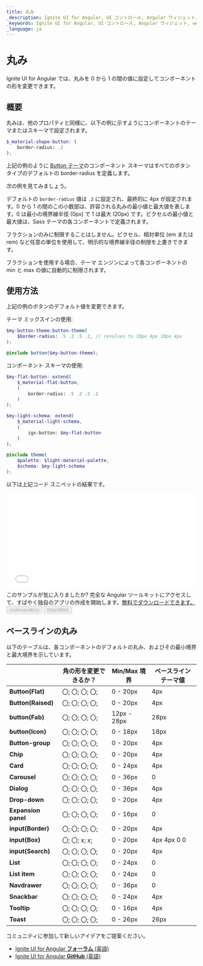```yaml
---
title: 丸み
_description: Ignite UI for Angular, UI コントロール, Angular ウィジェット, web ウィジェット, UI ウィジェット, Angular, ネイティブ Angular コンポーネント スイート, ネイティブ Angular コントロール, ネイティブ Angular コンポーネント ライブラリ
_keywords: Ignite UI for Angular, UI コントロール, Angular ウィジェット, web ウィジェット, UI ウィジェット, Angular, ネイティブ Angular コンポーネント スイート, ネイティブ Angular コントロール, ネイティブ Angular コンポーネント ライブラリ 
_language: ja
---
```


# 丸み
<p class="highlight">Ignite UI for Angular では、丸みを 0 から 1 の間の値に設定してコンポーネントの形を変更できます。</p>
<div class="divider"></div>

## 概要
丸みは、他のプロパティと同様に、以下の例に示すようにコンポーネントのテーマまたはスキーマで設定されます。

```scss
$_material-shape-button: (
    border-radius: .2
);
```

上記の例のように [Button テーマ]({environment:sassApiUrl}/index.html#function-button-theme)のコンポーネント スキーマはすべてのボタン タイプのデフォルトの border-radius を定義します。

次の例を見てみましょう。 

デフォルトの `border-radius` 値は `.2` に設定され、最終的に 4px が設定されます。0 から 1 の間のこの小数部は、許容される丸みの最小値と最大値を表します。0 は最小の境界線半径 (0px) で 1 は最大 (20px) です。ピクセルの最小値と最大値は、Sass テーマの各コンポーネントで定義されます。

フラクションのみに制限することはしません。ピクセル、相対単位 (em または rem) など任意の単位を使用して、明示的な境界線半径の制限を上書きできます。

フラクションを使用する場合、テーマ エンジンによって各コンポーネントの min と max の値に自動的に制限されます。

## 使用方法 
上記の例のボタンのデフォルト値を変更できます。

テーマ ミックスインの使用:
```scss
$my-button-theme:button-theme(
    $border-radius: .5 .2 .5 .2, // resolves to 10px 4px 10px 4px
);

@include button($my-button-theme);
```

コンポーネント スキーマの使用:
```scss
$my-flat-button: extend(
    $_material-flat-button,
    (
        border-radius: .5 .2 .5 .2
    )
);

$my-light-schema: extend(
    $_material-light-schema, 
    (
        igx-button: $my-flat-button
    )
);

@include theme(
    $palette: $light-material-palette,
    $schema: $my-light-schema
);
```

以下は上記コード スニペットの結果です。

<div class="sample-container loading" style="height: 250px">
    <iframe id="buttons-roundness-sample-iframe" frameborder="0" seamless="" width="100%" height="100%" src="{environment:demosBaseUrl}/data-entries/buttons-roundness-sample" onload="onSampleIframeContentLoaded(this);"></iframe>
</div>
<p style="margin: 0;padding-top: 0.5rem">このサンプルが気に入りましたか? 完全な Angular ツールキットにアクセスして、すばやく独自のアプリの作成を開始します。<a class="no-external-icon mchNoDecorate trackCTA" target="_blank" href="https://jp.infragistics.com/products/ignite-ui-angular/download" data-xd-ga-action="Download" data-xd-ga-label="Ignite UI for Angular">無料でダウンロードできます。</a></p>
<div>
<button data-localize="codesandbox" disabled class="codesandbox-btn" data-iframe-id="buttons-roundness-sample-iframe" data-demos-base-url="{environment:demosBaseUrl}">codesandbox</button>
<button data-localize="stackblitz" disabled class="stackblitz-btn" data-iframe-id="buttons-roundness-sample-iframe" data-demos-base-url="{environment:demosBaseUrl}">StackBlitz</button>
</div>
<div class="divider--half"></div>

## ベースラインの丸み
以下のテーブルは、各コンポーネントのデフォルトの丸み、およびその最小境界と最大境界を示しています。

|                     | **角の形を変更できるか？** | **Min/Max 境界** | **ベースライン テーマ値** |
|---------------------|----------------------------|------------------------|---------------------------|
| **Button(Flat)**    | 〇; 〇; 〇; 〇;        | 0 - 20px               | 4px                       |
| **Button(Raised)**  | 〇; 〇; 〇; 〇;        | 0 - 20px               | 4px                       |
| **button(Fab)**     | 〇; 〇; 〇; 〇;        | 12px - 28px            | 28px                      |
| **button(Icon)**    | 〇; 〇; 〇; 〇;        | 0 - 18px               | 18px                      |
| **Button-group**    | 〇; 〇; 〇; 〇;        | 0 - 20px               | 4px                       |
| **Chip**            | 〇; 〇; 〇; 〇;        | 0 - 20px               | 4px                       |
| **Card**            | 〇; 〇; 〇; 〇;        | 0 - 24px               | 4px                       |
| **Carousel**        | 〇; 〇; 〇; 〇;        | 0 - 36px               | 0                         |
| **Dialog**          | 〇; 〇; 〇; 〇;        | 0 - 36px               | 4px                       |
| **Drop-down**       | 〇; 〇; 〇; 〇;        | 0 - 20px               | 4px                       |
| **Expansion panel** | 〇; 〇; 〇; 〇;        | 0 - 16px               | 0                         |
| **input(Border)**   | 〇; 〇; 〇; 〇;        | 0 - 20px               | 4px                       |
| **input(Box)**      | 〇; 〇; x; x;          | 0 - 20px               | 4px 4px 0 0               |
| **input(Search)**   | 〇; 〇; 〇; 〇;        | 0 - 20px               | 4px                       |
| **List**            | 〇; 〇; 〇; 〇;        | 0 - 24px               | 0                         |
| **List item**       | 〇; 〇; 〇; 〇;        | 0 - 24px               | 0                         |
| **Navdrawer**       | 〇; 〇; 〇; 〇;        | 0 - 36px               | 0                         |
| **Snackbar**        | 〇; 〇; 〇; 〇;        | 0 - 24px               | 4px                       |
| **Tooltip**         | 〇; 〇; 〇; 〇;        | 0 - 16px               | 4px                       |
| **Toast**           | 〇; 〇; 〇; 〇;        | 0 - 26px               | 26px                      |


<div class="divider--half"></div>
コミュニティに参加して新しいアイデアをご提案ください。

* [Ignite UI for Angular **フォーラム** (英語)](https://www.infragistics.com/community/forums/f/ignite-ui-for-angular)
* [Ignite UI for Angular **GitHub** (英語)](https://github.com/IgniteUI/igniteui-angular)
